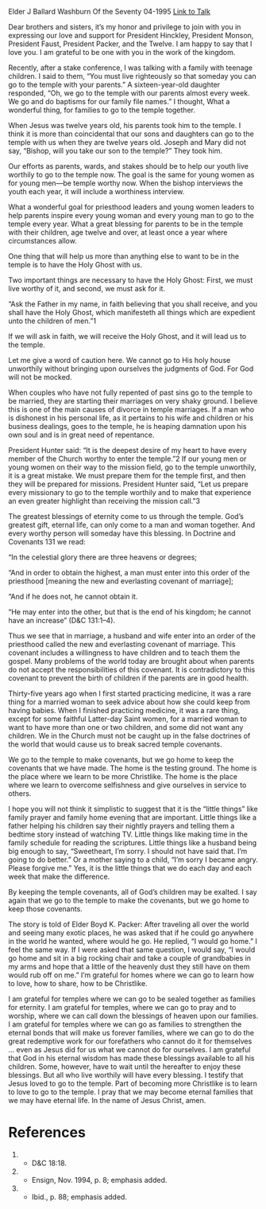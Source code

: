 Elder J Ballard Washburn
Of the Seventy
04-1995
[Link to Talk](https://www.churchofjesuschrist.org/study/general-conference/1995/04/the-temple-is-a-family-affair?lang=eng)

Dear brothers and sisters, it’s my honor and privilege to join with you in expressing our love and support for President Hinckley, President Monson, President Faust, President Packer, and the Twelve. I am happy to say that I love you. I am grateful to be one with you in the work of the kingdom.

Recently, after a stake conference, I was talking with a family with teenage children. I said to them, “You must live righteously so that someday you can go to the temple with your parents.” A sixteen-year-old daughter responded, “Oh, we go to the temple with our parents almost every week. We go and do baptisms for our family file names.” I thought, What a wonderful thing, for families to go to the temple together.

When Jesus was twelve years old, his parents took him to the temple. I think it is more than coincidental that our sons and daughters can go to the temple with us when they are twelve years old. Joseph and Mary did not say, “Bishop, will you take our son to the temple?” They took him.

Our efforts as parents, wards, and stakes should be to help our youth live worthily to go to the temple now. The goal is the same for young women as for young men—be temple worthy now. When the bishop interviews the youth each year, it will include a worthiness interview.

What a wonderful goal for priesthood leaders and young women leaders to help parents inspire every young woman and every young man to go to the temple every year. What a great blessing for parents to be in the temple with their children, age twelve and over, at least once a year where circumstances allow.

One thing that will help us more than anything else to want to be in the temple is to have the Holy Ghost with us.

Two important things are necessary to have the Holy Ghost: First, we must live worthy of it, and second, we must ask for it.

“Ask the Father in my name, in faith believing that you shall receive, and you shall have the Holy Ghost, which manifesteth all things which are expedient unto the children of men.”1

If we will ask in faith, we will receive the Holy Ghost, and it will lead us to the temple.

Let me give a word of caution here. We cannot go to His holy house unworthily without bringing upon ourselves the judgments of God. For God will not be mocked.

When couples who have not fully repented of past sins go to the temple to be married, they are starting their marriages on very shaky ground. I believe this is one of the main causes of divorce in temple marriages. If a man who is dishonest in his personal life, as it pertains to his wife and children or his business dealings, goes to the temple, he is heaping damnation upon his own soul and is in great need of repentance.

President Hunter said: “It is the deepest desire of my heart to have every member of the Church worthy to enter the temple.”2 If our young men or young women on their way to the mission field, go to the temple unworthily, it is a great mistake. We must prepare them for the temple first, and then they will be prepared for missions. President Hunter said, “Let us prepare every missionary to go to the temple worthily and to make that experience an even greater highlight than receiving the mission call.”3

The greatest blessings of eternity come to us through the temple. God’s greatest gift, eternal life, can only come to a man and woman together. And every worthy person will someday have this blessing. In Doctrine and Covenants 131 we read:

“In the celestial glory there are three heavens or degrees;

“And in order to obtain the highest, a man must enter into this order of the priesthood [meaning the new and everlasting covenant of marriage];

“And if he does not, he cannot obtain it.

“He may enter into the other, but that is the end of his kingdom; he cannot have an increase” (D&C 131:1–4).

Thus we see that in marriage, a husband and wife enter into an order of the priesthood called the new and everlasting covenant of marriage. This covenant includes a willingness to have children and to teach them the gospel. Many problems of the world today are brought about when parents do not accept the responsibilities of this covenant. It is contradictory to this covenant to prevent the birth of children if the parents are in good health.

Thirty-five years ago when I first started practicing medicine, it was a rare thing for a married woman to seek advice about how she could keep from having babies. When I finished practicing medicine, it was a rare thing, except for some faithful Latter-day Saint women, for a married woman to want to have more than one or two children, and some did not want any children. We in the Church must not be caught up in the false doctrines of the world that would cause us to break sacred temple covenants.

We go to the temple to make covenants, but we go home to keep the covenants that we have made. The home is the testing ground. The home is the place where we learn to be more Christlike. The home is the place where we learn to overcome selfishness and give ourselves in service to others.

I hope you will not think it simplistic to suggest that it is the “little things” like family prayer and family home evening that are important. Little things like a father helping his children say their nightly prayers and telling them a bedtime story instead of watching TV. Little things like making time in the family schedule for reading the scriptures. Little things like a husband being big enough to say, “Sweetheart, I’m sorry. I should not have said that. I’m going to do better.” Or a mother saying to a child, “I’m sorry I became angry. Please forgive me.” Yes, it is the little things that we do each day and each week that make the difference.

By keeping the temple covenants, all of God’s children may be exalted. I say again that we go to the temple to make the covenants, but we go home to keep those covenants.

The story is told of Elder Boyd K. Packer: After traveling all over the world and seeing many exotic places, he was asked that if he could go anywhere in the world he wanted, where would he go. He replied, “I would go home.” I feel the same way. If I were asked that same question, I would say, “I would go home and sit in a big rocking chair and take a couple of grandbabies in my arms and hope that a little of the heavenly dust they still have on them would rub off on me.” I’m grateful for homes where we can go to learn how to love, how to share, how to be Christlike.

I am grateful for temples where we can go to be sealed together as families for eternity. I am grateful for temples, where we can go to pray and to worship, where we can call down the blessings of heaven upon our families. I am grateful for temples where we can go as families to strengthen the eternal bonds that will make us forever families, where we can go to do the great redemptive work for our forefathers who cannot do it for themselves … even as Jesus did for us what we cannot do for ourselves. I am grateful that God in his eternal wisdom has made these blessings available to all his children. Some, however, have to wait until the hereafter to enjoy these blessings. But all who live worthily will have every blessing. I testify that Jesus loved to go to the temple. Part of becoming more Christlike is to learn to love to go to the temple. I pray that we may become eternal families that we may have eternal life. In the name of Jesus Christ, amen.

# References
1. - D&C 18:18.
2. - Ensign, Nov. 1994, p. 8; emphasis added.
3. - Ibid., p. 88; emphasis added.